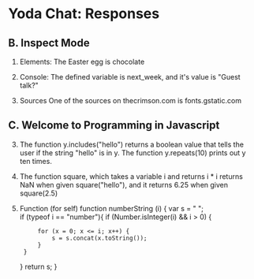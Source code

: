 Yoda Chat: Responses
================

B. Inspect Mode
---------------
1. Elements:
The Easter egg is chocolate

2. Console:
The defined variable is next_week, and it's value is "Guest talk?"

3. Sources
One of the sources on thecrimson.com is fonts.gstatic.com

C. Welcome to Programming in Javascript
---------------------------------------
3. The function y.includes("hello") returns a boolean value that tells the user if the string "hello" is in y. The function y.repeats(10) prints out y ten times.

4. The function square, which takes a variable i and returns i * i returns NaN when given square("hello"), and it returns 6.25 when given square(2.5)

6. Function (for self)
function numberString (i) {
    var s = " ";    
    if (typeof i == "number"){
        if (Number.isInteger(i) && i > 0) {
            
            for (x = 0; x <= i; x++) {
                s = s.concat(x.toString());
            }
        }    
    }
    return s;
}
